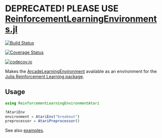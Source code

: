 # DEPRECATED! PLEASE USE [ReinforcementLearningEnvironments.jl](https://github.com/JuliaReinforcementLearning/ReinforcementLearningEnvironments.jl)

[![Build Status](https://travis-ci.com/JuliaReinforcementLearning/ReinforcementLearningEnvironmentAtari.jl.svg?branch=master)](https://travis-ci.com/JuliaReinforcementLearning/ReinforcementLearningEnvironmentAtari.jl)

[![Coverage Status](https://coveralls.io/repos/JuliaReinforcementLearning/ReinforcementLearningEnvironmentAtari.jl/badge.svg?branch=master&service=github)](https://coveralls.io/github/JuliaReinforcementLearning/ReinforcementLearningEnvironmentAtari.jl?branch=master)

[![codecov.io](http://codecov.io/github/JuliaReinforcementLearning/ReinforcementLearningEnvironmentAtari.jl/coverage.svg?branch=master)](http://codecov.io/github/JuliaReinforcementLearning/ReinforcementLearningEnvironmentAtari.jl?branch=master)

Makes the [ArcadeLearningEnvironment](https://github.com/JuliaReinforcementLearning/ArcadeLearningEnvironment.jl) available as an environment for the [Julia Reinforcement Learning package](https://github.com/JuliaReinforcementLearning/ReinforcementLearning.jl).

## Usage

```julia
using ReinforcementLearningEnvironmentAtari

?AtariEnv
environment = AtariEnv("breakout")
preprocessor = AtariPreprocessor()
```

See also [examples](examples).


